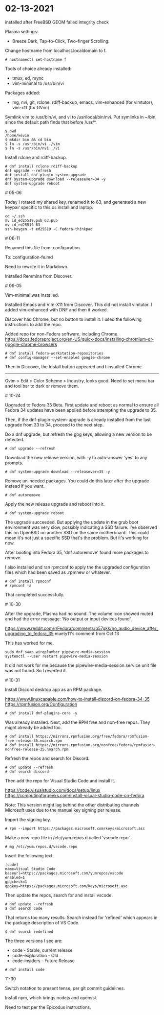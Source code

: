 # 02-13-2021

installed after FreeBSD GEOM failed integrity check

Plasma settings:
 - Breeze Dark, Tap-to-Click, Two-finger Scrolling.

Change hostname from localhost.localdomain to f.

```
# hostnamectl set-hostname f
```

Tools of choice already installed:
 - tmux, ed, rsync
 - vim-minimal to /usr/bin/vi

Packages added:
 - mg, nvi, git, rclone, rdiff-backup, emacs, vim-enhanced (for
vimtutor), vim-x11 (for GVim)

Symlink vim to /usr/bin/vi, and vi to /usr/local/bin/nvi.  Put
symlinks in ~/bin, since the default path finds that before /usr/*.

```
$ pwd
/home/kevin
$ mkdir bin && cd bin
$ ln -s /usr/bin/vi ./vim
$ ln -s /usr/bin/nvi ./vi
```

Install rclone and rdiff-backup.

```
# dnf install rclone rdiff-backup
dnf upgrade --refresh
dnf install dnf-plugin-system-upgrade
dnf system-upgrade download --releasever=34 -y
dnf system-upgrade reboot
```


<p>
# 05-06

Today I rotated my shared key, renamed it to 63, and generated a new
keypair specific to this os install and laptop.

```
cd ~/.ssh
mv id_ed25519.pub 63.pub
mv id_ed25519 63
ssh-keygen -t ed25519 -C fedora-thinkpad
```


<p>
# 06-11

Renamed this file from:
configuration

To:
configuration-fe.md

Need to rewrite it in Markdown.

Installed Remmina from Discover.


<p>
# 09-05

Vim-minimal was installed.

Installed Emacs and Vim-X11 from Discover. This did not install
vimtutor. I added vim-enhanced with DNF and then it worked.

Discover had Chrome, but no button to install it. I used the following
instructions to add the repo.

Added repo for non-Fedora software, including Chrome.
<https://docs.fedoraproject.org/en-US/quick-docs/installing-chromium-or-google-chrome-browsers>

```
# dnf install fedora-workstation-repositories
# dnf config-manager --set-enabled google-chrome
```

Then in Discover, the Install button appeared and I installed Chrome.

----

Gvim > Edit > Color Scheme > Industry, looks good. Need to set menu
bar and tool bar to dark or remove them.


<p>
# 10-24

Upgraded to Fedora 35 Beta. First update and reboot as normal to ensure
all Fedora 34 updates have been applied before attempting the upgrade
to 35.

Then, if the dnf-plugin-system-upgrade is already installed from the
last upgrade from 33 to 34, proceed to the next step.

Do a dnf upgrade, but refresh the gpg keys, allowing a new version to
be detected.

```
# dnf upgrade --refresh
```

Download the new release version, with -y to auto-answer 'yes' to any
prompts.

```
# dnf system-upgrade download --releasever=35 -y
```

Remove un-needed packages. You could do this later after the upgrade
instead if you want.

```
# dnf autoremove
```

Apply the new release upgrade and reboot into it.

```
# dnf system-upgrade reboot
```

The upgrade succeeded. But applying the update in the grub boot
environment was very slow, possibly indicating a SSD failure. I've
observed this on OpenBSD on another SSD on the same motherboard. This
could mean it's not just a specific SSD that's the problem. But it's
working for now.

After booting into Fedora 35, 'dnf autoremove' found more packages to remove.

I also installed and ran rpmconf to apply the the upgraded
configuration files which had been saved as .rpmnew or whatever.

```
# dnf install rpmconf
# rpmconf -a
```

That completed successfully.


<p>
# 10-30

After the upgrade, Plasma had no sound. The volume icon showed muted
and had the error message: 'No output or input devices found'.

https://www.reddit.com/r/Fedora/comments/q57gkk/no_audio_device_after_upgrading_to_fedora_35
muety11's comment from Oct 13

This has worked for me.

```
sudo dnf swap wireplumber pipewire-media-session
systemctl --user restart pipewire-media-session
```

It did not work for me because the pipewire-media-session.service unit
file was not found. So I reverted it.


<p>
# 10-31

Install Discord desktop app as an RPM package.

<https://www.linuxcapable.com/how-to-install-discord-on-fedora-34-35>
<https://rpmfusion.org/Configuration>

```
# dnf install dnf-plugins-core -y
```

Was already installed. Next, add the RPM free and non-free repos. They might already be added too.

```
# dnf install https://mirrors.rpmfusion.org/free/fedora/rpmfusion-free-release-35.noarch.rpm
# dnf install https://mirrors.rpmfusion.org/nonfree/fedora/rpmfusion-nonfree-release-35.noarch.rpm
```

Refresh the repos and search for Discord.

```
# dnf update --refresh
# dnf search discord
```

Then add the repo for Visual Studio Code and install it.

<https://code.visualstudio.com/docs/setup/linux>
<https://computingforgeeks.com/install-visual-studio-code-on-fedora>

Note: This version might lag behind the other distributing channels
Microsoft uses due to the manual key signing per release.

Import the signing key.

```
# rpm --import https://packages.microsoft.com/keys/microsoft.asc
```

Make a new repo file in /etc/yum.repos.d called 'vscode.repo'.

```
# mg /etc/yum.repos.d/vscode.repo
```

Insert the following text:

```
[code]
name=Visual Studio Code
baseurl=https://packages.microsoft.com/yumrepos/vscode
enabled=1
gpgcheck=1
gpgkey=https://packages.microsoft.com/keys/microsoft.asc
```

Then update the repos, search for and install vscode.

```
# dnf update --refresh
$ dnf search code
```

That returns too many results. Search instead for 'refined' which
appears in the package description of VS Code.

```
$ dnf search redefined
```

The three versions I see are:
 - code	  	        - Stable, current release
 - code-exploration	- Old
 - code-insiders	- Future Release

```
# dnf install code
```

<p>
11-30


Switch notation to present tense, per git commit guidelines.

Install npm, which brings nodejs and openssl.

Need to test per the Epicodus instructions.

